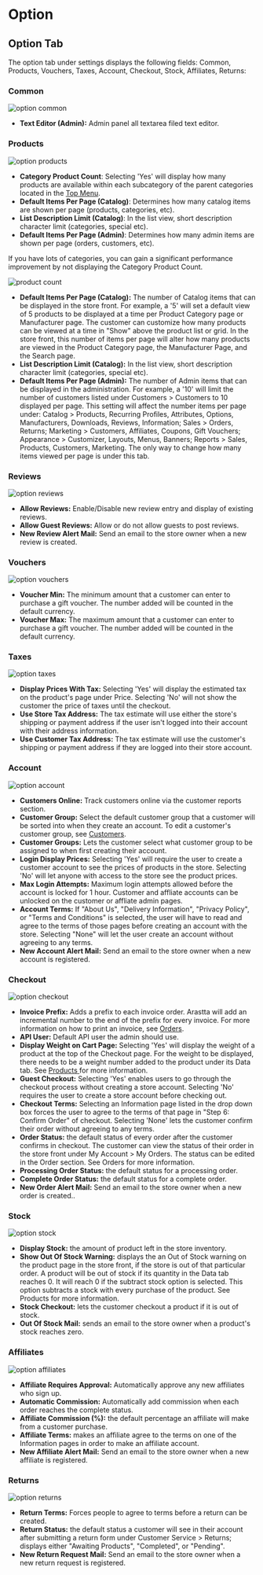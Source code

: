 Option
===============

Option Tab
----------

The option tab under settings displays the following fields: Common, Products, Vouchers, Taxes, Account, Checkout, Stock, Affiliates, Returns:

### Common

![option common](_images/settings-option-tab-common.png)

- **Text Editor (Admin):** Admin panel all textarea filed text editor.

### Products

![option products](_images/settings-option-tab-products.png)

- **Category Product Count**: Selecting 'Yes' will display how many products are available within each subcategory of the parent categories located in the [Top Menu](docs/user-manual/store-front).
- **Default Items Per Page (Catalog)**: Determines how many catalog items are shown per page (products, categories, etc).
- **List Description Limit (Catalog)**: In the list view, short description character limit (categories, special etc).
- **Default Items Per Page (Admin)**: Determines how many admin items are shown per page (orders, customers, etc).

<div class="uk-alert uk-alert-info uk-margin-small-left uk-margin-small-right"><i class="uk-icon-info-circle"></i> If you have lots of categories, you can gain a significant performance improvement by not displaying the Category Product Count.</div>

![product count](_images/settings-option-tab-category-menu.png)

- **Default Items Per Page (Catalog):** The number of Catalog items that can be displayed in the store front. For example, a '5' will set a default view of 5 products to be displayed at a time per Product Category page or Manufacturer page. The customer can customize how many products can be viewed at a time in "Show" above the product list or grid. In the store front, this number of items per page will alter how many products are viewed in the Product Category page, the Manufacturer Page, and the Search page.
- **List Description Limit (Catalog):** In the list view, short description character limit (categories, special etc).
- **Default Items Per Page (Admin):** The number of Admin items that can be displayed in the administration. For example, a '10' will limit the number of customers listed under Customers > Customers to 10 displayed per page. This setting will affect the number items per page under:
  Catalog > Products, Recurring Profiles, Attributes, Options, Manufacturers, Downloads, Reviews, Information;
  Sales > Orders, Returns;
  Marketing > Customers, Affiliates, Coupons, Gift Vouchers;
  Appearance > Customizer, Layouts, Menus, Banners;
  Reports > Sales, Products, Customers, Marketing.
  The only way to change how many items viewed per page is under this tab.

### Reviews

![option reviews](_images/settings-option-tab-reviews.png)

- **Allow Reviews:** Enable/Disable new review entry and display of existing reviews.
- **Allow Guest Reviews:** Allow or do not allow guests to post reviews.
- **New Review Alert Mail:** Send an email to the store owner when a new review is created.

### Vouchers

![option vouchers](_images/settings-option-tab-vouchers.png)

- **Voucher Min:** The minimum amount that a customer can enter to purchase a gift voucher. The number added will be counted in the default currency.
- **Voucher Max:** The maximum amount that a customer can enter to purchase a gift voucher. The number added will be counted in the default currency.

### Taxes

![option taxes](_images/settings-option-tab-taxes.png)

- **Display Prices With Tax:** Selecting 'Yes' will display the estimated tax on the product's page under Price. Selecting 'No' will not show the customer the price of taxes until the checkout.
- **Use Store Tax Address:** The tax estimate will use either the store's shipping or payment address if the user isn't logged into their account with their address information.
- **Use Customer Tax Address:** The tax estimate will use the customer's shipping or payment address if they are logged into their store account.

### Account

![option account](_images/settings-option-tab-account.png)

- **Customers Online:** Track customers online via the customer reports section.
- **Customer Group:** Select the default customer group that a customer will be sorted into when they create an account. To edit a customer's customer group, see [Customers](docs/user-manual/customers/groups).
- **Customer Groups:** Lets the customer select what customer group to be assigned to when first creating their account.
- **Login Display Prices:** Selecting 'Yes' will require the user to create a customer account to see the prices of products in the store. Selecting 'No' will let anyone with access to the store see the product prices.
- **Max Login Attempts:** Maximum login attempts allowed before the account is locked for 1 hour. Customer and affliate accounts can be unlocked on the customer or affliate admin pages.
- **Account Terms:** If "About Us", "Delivery Information", "Privacy Policy", or "Terms and Conditions" is selected, the user will have to read and agree to the terms of those pages before creating an account with the store. Selecting "None" will let the user create an account without agreeing to any terms.
- **New Account Alert Mail:** Send an email to the store owner when a new account is registered.

### Checkout

![option checkout](_images/settings-option-tab-checkout.png)

- **Invoice Prefix:** Adds a prefix to each invoice order. Arastta will add an incremental number to the end of the prefix for every invoice. For more information on how to print an invoice, see [Orders](docs/user-manual/sales/orders).
- **API User:** Default API user the admin should use.
- **Display Weight on Cart Page:** Selecting 'Yes' will display the weight of a product at the top of the Checkout page. For the weight to be displayed, there needs to be a weight number added to the product under its Data tab. See [Products ](docs/user-manual/catalog/products/data)for more information.
- **Guest Checkout:** Selecting 'Yes' enables users to go through the checkout process without creating a store account. Selecting 'No' requires the user to create a store account before checking out.
- **Checkout Terms:** Selecting an Information page listed in the drop down box forces the user to agree to the terms of that page in "Step 6: Confirm Order" of checkout. Selecting 'None' lets the customer confirm their order without agreeing to any terms.
- **Order Status:** the default status of every order after the customer confirms in checkout. The customer can view the status of their order in the store front under My Account > My Orders. The status can be edited in the Order section. See Orders for more information.
- **Processing Order Status:** the default status for a processing order.
- **Complete Order Status:** the default status for a complete order.
- **New Order Alert Mail:** Send an email to the store owner when a new order is created..

### Stock

![option stock](_images/settings-option-tab-stock.png)

- **Display Stock:** the amount of product left in the store inventory.
- **Show Out Of Stock Warning:** displays the an Out of Stock warning on the product page in the store front, if the store is out of that particular order. A product will be out of stock if its quantity in the Data tab reaches 0. It will reach 0 if the subtract stock option is selected. This option subtracts a stock with every purchase of the product. See Products for more information.
- **Stock Checkout:** lets the customer checkout a product if it is out of stock.
- **Out Of Stock Mail:** sends an email to the store owner when a product's stock reaches zero.

### Affiliates

![option affiliates](_images/settings-option-tab-affiliates.png)

- **Affiliate Requires Approval:** Automatically approve any new affiliates who sign up.
- **Automatic Commission:** Automatically add commission when each order reaches the complete status.
- **Affiliate Commission (%):** the default percentage an affiliate will make from a customer purchase.
- **Affiliate Terms:** makes an affiliate agree to the terms on one of the Information pages in order to make an affiliate account.
- **New Affiliate Alert Mail:** Send an email to the store owner when a new affiliate is registered.

### Returns

![option returns](_images/settings-option-tab-returns.png)

- **Return Terms:** Forces people to agree to terms before a return can be created.
- **Return Status:** the default status a customer will see in their account after submitting a return form under Customer Service > Returns; displays either "Awaiting Products", "Completed", or "Pending".
- **New Return Request Mail:** Send an email to the store owner when a new return request is registered.

